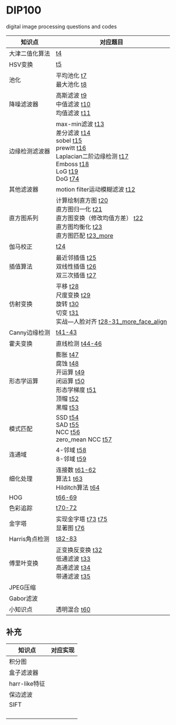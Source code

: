 # DIP100
digital image processing questions and codes

| 知识点         | 对应题目                                                     |
| -------------- | ------------------------------------------------------------ |
| 大津二值化算法 | [t4](https://github.com/MrPaulHui/DIP100/blob/master/t4.cpp) |
| HSV变换        | [t5](https://github.com/MrPaulHui/DIP100/blob/master/t5.cpp) |
| 池化           | 平均池化 [t7](https://github.com/MrPaulHui/DIP100/blob/master/t7.cpp)<br>最大池化 [t8](https://github.com/MrPaulHui/DIP100/blob/master/t8.cpp) |
| 降噪滤波器     | 高斯滤波 [t9](https://github.com/MrPaulHui/DIP100/blob/master/t9.cpp)<br>中值滤波 [t10](https://github.com/MrPaulHui/DIP100/blob/master/t810cpp)<br>均值滤波 [t11](https://github.com/MrPaulHui/DIP100/blob/master/t11.cpp) |
| 边缘检测滤波器 | max-min滤波 [t13](https://github.com/MrPaulHui/DIP100/blob/master/t13.cpp)<br>差分滤波 [t14](https://github.com/MrPaulHui/DIP100/blob/master/t14.cpp)<br>sobel [t15](https://github.com/MrPaulHui/DIP100/blob/master/t15.cpp)<br>prewitt [t16](https://github.com/MrPaulHui/DIP100/blob/master/t16.cpp)<br>Laplacian二阶边缘检测 [t17](https://github.com/MrPaulHui/DIP100/blob/master/t17.cpp)<br>Emboss [t18](https://github.com/MrPaulHui/DIP100/blob/master/t18.cpp)<br>LoG [t19](https://github.com/MrPaulHui/DIP100/blob/master/t19.cpp)<br>DoG [t74](https://github.com/MrPaulHui/DIP100/blob/master/t74.cpp) |
| 其他滤波器     | motion filter运动模糊滤波 [t12](https://github.com/MrPaulHui/DIP100/blob/master/t12.cpp) |
| 直方图系列     | 计算绘制直方图 [t20](https://github.com/MrPaulHui/DIP100/blob/master/t20.cpp)<br>直方图归一化 [t21](https://github.com/MrPaulHui/DIP100/blob/master/t21.cpp)<br>直方图变换（修改均值方差） [t22](https://github.com/MrPaulHui/DIP100/blob/master/t22.cpp)<br>直方图均衡化 [t23](https://github.com/MrPaulHui/DIP100/blob/master/t23.cpp)<br>直方图匹配 [t23_more](https://github.com/MrPaulHui/DIP100/blob/master/t23_more.cpp) |
| 伽马校正       | [t24](https://github.com/MrPaulHui/DIP100/blob/master/t24.cpp) |
| 插值算法       | 最近邻插值 [t25](https://github.com/MrPaulHui/DIP100/blob/master/t25.cpp)<br>双线性插值 [t26](https://github.com/MrPaulHui/DIP100/blob/master/t26.cpp)<br>双三次插值 [t27](https://github.com/MrPaulHui/DIP100/blob/master/t27.cpp) |
| 仿射变换       | 平移 [t28](https://github.com/MrPaulHui/DIP100/blob/master/t28.cpp)<br>尺度变换 [t29](https://github.com/MrPaulHui/DIP100/blob/master/t29.cpp)<br>旋转 [t30](https://github.com/MrPaulHui/DIP100/blob/master/t30.cpp)<br>切变 [t31](https://github.com/MrPaulHui/DIP100/blob/master/t31.cpp)<br>实战—人脸对齐 [t28-31_more_face_align](https://github.com/MrPaulHui/DIP100/blob/master/t28-31_more_face_align.cpp) |
| Canny边缘检测  | [t41-43](https://github.com/MrPaulHui/DIP100/blob/master/t41-43.cpp) |
| 霍夫变换       | 直线检测 [t44-46](https://github.com/MrPaulHui/DIP100/blob/master/t44-46.cpp) |
| 形态学运算     | 膨胀 [t47](https://github.com/MrPaulHui/DIP100/blob/master/t47.cpp)<br>腐蚀 [t48](https://github.com/MrPaulHui/DIP100/blob/master/t48.cpp)<br>开运算 [t49](https://github.com/MrPaulHui/DIP100/blob/master/t49.cpp)<br>闭运算 [t50](https://github.com/MrPaulHui/DIP100/blob/master/t50.cpp)<br>形态学梯度 [t51](https://github.com/MrPaulHui/DIP100/blob/master/t51.cpp)<br>顶帽 [t52](https://github.com/MrPaulHui/DIP100/blob/master/t52.cpp)<br>黑帽 [t53](https://github.com/MrPaulHui/DIP100/blob/master/t53.cpp) |
| 模式匹配       | SSD [t54](https://github.com/MrPaulHui/DIP100/blob/master/t54.cpp)<br>SAD [t55](https://github.com/MrPaulHui/DIP100/blob/master/t55.cpp)<br>NCC [t56](https://github.com/MrPaulHui/DIP100/blob/master/t56.cpp)<br>zero_mean NCC [t57](https://github.com/MrPaulHui/DIP100/blob/master/t57.cpp) |
| 连通域         | 4-邻域 [t58](https://github.com/MrPaulHui/DIP100/blob/master/t58.cpp)<br>8-邻域 [t59](https://github.com/MrPaulHui/DIP100/blob/master/t59.cpp) |
| 细化处理       | 连接数 [t61-62](https://github.com/MrPaulHui/DIP100/blob/master/t61-62.cpp)<br>算法1 [t63](https://github.com/MrPaulHui/DIP100/blob/master/t63.cpp)<br>Hilditch算法 [t64](https://github.com/MrPaulHui/DIP100/blob/master/t64.cpp) |
| HOG            | [t66-69](https://github.com/MrPaulHui/DIP100/blob/master/t66-69.cpp) |
| 色彩追踪       | [t70-72](https://github.com/MrPaulHui/DIP100/blob/master/t70-72.cpp) |
| 金字塔         | 实现金字塔 [t73](https://github.com/MrPaulHui/DIP100/blob/master/t73.cpp) [t75](https://github.com/MrPaulHui/DIP100/blob/master/t75.cpp)<br>显著图 [t76](https://github.com/MrPaulHui/DIP100/blob/master/t76.cpp) |
| Harris角点检测 | [t82-83](https://github.com/MrPaulHui/DIP100/blob/master/t82-83.cpp) |
| 傅里叶变换     | 正变换反变换 [t32](https://github.com/MrPaulHui/DIP100/blob/master/t32.cpp)<br>低通滤波 [t33](https://github.com/MrPaulHui/DIP100/blob/master/t33.cpp)<br>高通滤波 [t34](https://github.com/MrPaulHui/DIP100/blob/master/t34.cpp)<br>带通滤波 [t35](https://github.com/MrPaulHui/DIP100/blob/master/t35.cpp) |
| JPEG压缩       |                                                              |
| Gabor滤波      |                                                              |
| 小知识点       | 透明混合 [t60](https://github.com/MrPaulHui/DIP100/blob/master/t60.cpp) |

## 补充

| 知识点        | 对应实现 |
| ------------- | -------- |
| 积分图        |          |
| 盒子滤波器    |          |
| harr-like特征 |          |
| 保边滤波      |          |
| SIFT          |          |
|               |          |
|               |          |
|               |          |
|               |          |

